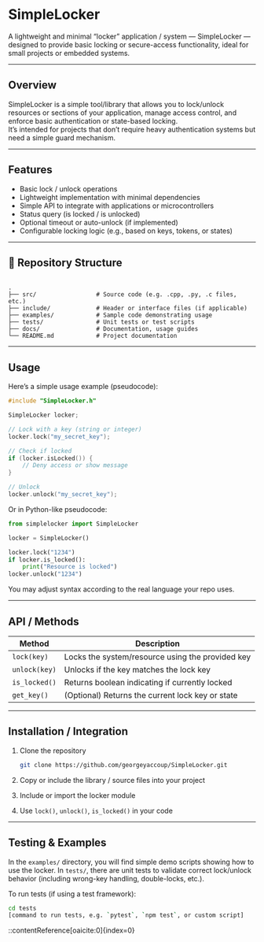 
# SimpleLocker

A lightweight and minimal “locker” application / system — SimpleLocker — designed to provide basic locking or secure-access functionality, ideal for small projects or embedded systems.

---

## Overview

SimpleLocker is a simple tool/library that allows you to lock/unlock resources or sections of your application, manage access control, and enforce basic authentication or state-based locking.  
It’s intended for projects that don’t require heavy authentication systems but need a simple guard mechanism.

---

##  Features

- Basic lock / unlock operations  
- Lightweight implementation with minimal dependencies  
- Simple API to integrate with applications or microcontrollers  
- Status query (is locked / is unlocked)  
- Optional timeout or auto-unlock (if implemented)  
- Configurable locking logic (e.g., based on keys, tokens, or states)  

---

## 📂 Repository Structure

```

.
├── src/                 # Source code (e.g. .cpp, .py, .c files, etc.)
├── include/             # Header or interface files (if applicable)
├── examples/            # Sample code demonstrating usage
├── tests/               # Unit tests or test scripts
├── docs/                # Documentation, usage guides
└── README.md            # Project documentation

````

---

##  Usage

Here’s a simple usage example (pseudocode):

```cpp
#include "SimpleLocker.h"

SimpleLocker locker;

// Lock with a key (string or integer)
locker.lock("my_secret_key");

// Check if locked
if (locker.isLocked()) {
    // Deny access or show message
}

// Unlock
locker.unlock("my_secret_key");
````

Or in Python-like pseudocode:

```python
from simplelocker import SimpleLocker

locker = SimpleLocker()

locker.lock("1234")
if locker.is_locked():
    print("Resource is locked")
locker.unlock("1234")
```

You may adjust syntax according to the real language your repo uses.

---

##  API / Methods

| Method        | Description                                      |
| ------------- | ------------------------------------------------ |
| `lock(key)`   | Locks the system/resource using the provided key |
| `unlock(key)` | Unlocks if the key matches the lock key          |
| `is_locked()` | Returns boolean indicating if currently locked   |
| `get_key()`   | (Optional) Returns the current lock key or state |

---

##  Installation / Integration

1. Clone the repository

   ```bash
   git clone https://github.com/georgeyaccoup/SimpleLocker.git
   ```
2. Copy or include the library / source files into your project
3. Include or import the locker module
4. Use `lock()`, `unlock()`, `is_locked()` in your code

---

##  Testing & Examples

In the `examples/` directory, you will find simple demo scripts showing how to use the locker.
In `tests/`, there are unit tests to validate correct lock/unlock behavior (including wrong-key handling, double-locks, etc.).

To run tests (if using a test framework):

```bash
cd tests
[command to run tests, e.g. `pytest`, `npm test`, or custom script]
```


::contentReference[oaicite:0]{index=0}
```
